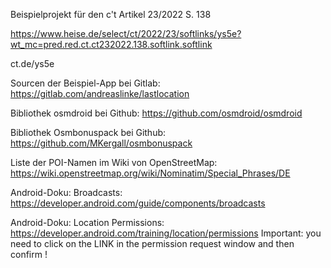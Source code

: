 Beispielprojekt für den c't Artikel 23/2022 S. 138

https://www.heise.de/select/ct/2022/23/softlinks/ys5e?wt_mc=pred.red.ct.ct232022.138.softlink.softlink

ct.de/ys5e

Sourcen der Beispiel-App bei Gitlab: https://gitlab.com/andreaslinke/lastlocation

Bibliothek osmdroid bei Github: https://github.com/osmdroid/osmdroid

Bibliothek Osmbonuspack bei Github: https://github.com/MKergall/osmbonuspack

Liste der POI-Namen im Wiki von OpenStreetMap: https://wiki.openstreetmap.org/wiki/Nominatim/Special_Phrases/DE

Android-Doku: Broadcasts: https://developer.android.com/guide/components/broadcasts

Android-Doku: Location Permissions: https://developer.android.com/training/location/permissions
Important: you need to click on the LINK in the permission request window and then confirm !


